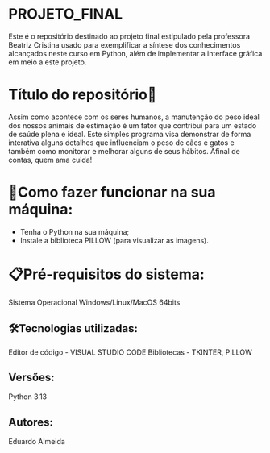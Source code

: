 # PROJETO_FINAL
Este é o repositório destinado ao projeto final estipulado pela professora Beatriz Cristina usado para exemplificar a síntese dos conhecimentos alcançados neste curso em Python, além de implementar a interface gráfica em meio a este projeto.

# Título do repositório🚀
Assim como acontece com os seres humanos, a manutenção do peso ideal dos nossos animais de estimação é um fator que contribui para um estado de saúde plena e ideal. 
Este simples programa visa demonstrar de forma interativa alguns detalhes que influenciam o peso de cães e gatos e também como monitorar e melhorar alguns de seus hábitos.
Afinal de contas, quem ama cuida!

# 🔌Como fazer funcionar na sua máquina:
- Tenha o Python na sua máquina;
- Instale a biblioteca PILLOW (para visualizar as imagens).

# 📋Pré-requisitos do sistema:
Sistema Operacional Windows/Linux/MacOS 64bits

## 🛠️Tecnologias utilizadas:
Editor de código - VISUAL STUDIO CODE
Bibliotecas - TKINTER, PILLOW
 
## Versões:
Python 3.13

## Autores:
Eduardo Almeida
